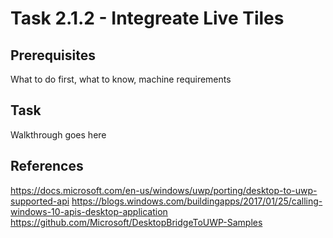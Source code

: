 # Task 2.1.2 - Integreate Live Tiles

## Prerequisites 

What to do first, what to know, machine requirements

## Task 

Walkthrough goes here

## References
https://docs.microsoft.com/en-us/windows/uwp/porting/desktop-to-uwp-supported-api
https://blogs.windows.com/buildingapps/2017/01/25/calling-windows-10-apis-desktop-application
https://github.com/Microsoft/DesktopBridgeToUWP-Samples 
